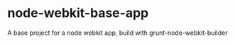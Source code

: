 node-webkit-base-app
====================

A base project for a node webkit app, build with grunt-node-webkit-builder
